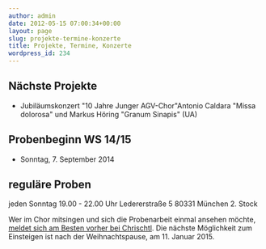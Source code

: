 ```yaml
---
author: admin
date: 2012-05-15 07:00:34+00:00
layout: page
slug: projekte-termine-konzerte
title: Projekte, Termine, Konzerte
wordpress_id: 234
---
```


## Nächste Projekte
  * Jubiläumskonzert "10 Jahre Junger AGV-Chor"Antonio Caldara "Missa dolorosa" und Markus Höring "Granum Sinapis" (UA)
## Probenbeginn WS 14/15
  * Sonntag, 7. September 2014
## reguläre Proben

jeden Sonntag 19.00 - 22.00 Uhr
Ledererstraße 5
80331 München
2. Stock

Wer im Chor mitsingen und sich die Probenarbeit einmal ansehen möchte, [meldet sich am Besten vorher bei Chrischtl](/musik-und-theater/junger-chor/kontakt/). Die nächste Möglichkeit zum Einsteigen ist nach der Weihnachtspause, am 11. Januar 2015.
